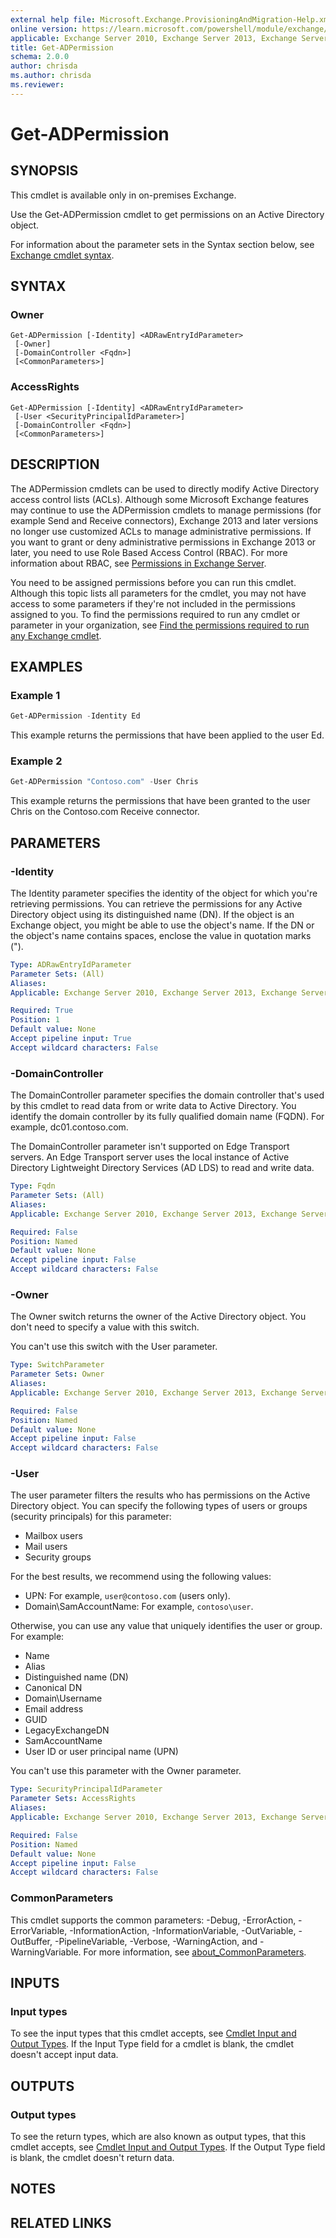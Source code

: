 ```yaml
---
external help file: Microsoft.Exchange.ProvisioningAndMigration-Help.xml
online version: https://learn.microsoft.com/powershell/module/exchange/get-adpermission
applicable: Exchange Server 2010, Exchange Server 2013, Exchange Server 2016, Exchange Server 2019
title: Get-ADPermission
schema: 2.0.0
author: chrisda
ms.author: chrisda
ms.reviewer:
---
```


# Get-ADPermission

## SYNOPSIS
This cmdlet is available only in on-premises Exchange.

Use the Get-ADPermission cmdlet to get permissions on an Active Directory object.

For information about the parameter sets in the Syntax section below, see [Exchange cmdlet syntax](https://learn.microsoft.com/powershell/exchange/exchange-cmdlet-syntax).

## SYNTAX

### Owner
```
Get-ADPermission [-Identity] <ADRawEntryIdParameter>
 [-Owner]
 [-DomainController <Fqdn>]
 [<CommonParameters>]
```

### AccessRights
```
Get-ADPermission [-Identity] <ADRawEntryIdParameter>
 [-User <SecurityPrincipalIdParameter>]
 [-DomainController <Fqdn>]
 [<CommonParameters>]
```

## DESCRIPTION
The ADPermission cmdlets can be used to directly modify Active Directory access control lists (ACLs). Although some Microsoft Exchange features may continue to use the ADPermission cmdlets to manage permissions (for example Send and Receive connectors), Exchange 2013 and later versions no longer use customized ACLs to manage administrative permissions. If you want to grant or deny administrative permissions in Exchange 2013 or later, you need to use Role Based Access Control (RBAC). For more information about RBAC, see [Permissions in Exchange Server](https://learn.microsoft.com/Exchange/permissions/permissions).

You need to be assigned permissions before you can run this cmdlet. Although this topic lists all parameters for the cmdlet, you may not have access to some parameters if they're not included in the permissions assigned to you. To find the permissions required to run any cmdlet or parameter in your organization, see [Find the permissions required to run any Exchange cmdlet](https://learn.microsoft.com/powershell/exchange/find-exchange-cmdlet-permissions).

## EXAMPLES

### Example 1
```powershell
Get-ADPermission -Identity Ed
```

This example returns the permissions that have been applied to the user Ed.

### Example 2
```powershell
Get-ADPermission "Contoso.com" -User Chris
```

This example returns the permissions that have been granted to the user Chris on the Contoso.com Receive connector.

## PARAMETERS

### -Identity
The Identity parameter specifies the identity of the object for which you're retrieving permissions. You can retrieve the permissions for any Active Directory object using its distinguished name (DN). If the object is an Exchange object, you might be able to use the object's name. If the DN or the object's name contains spaces, enclose the value in quotation marks (").

```yaml
Type: ADRawEntryIdParameter
Parameter Sets: (All)
Aliases:
Applicable: Exchange Server 2010, Exchange Server 2013, Exchange Server 2016, Exchange Server 2019

Required: True
Position: 1
Default value: None
Accept pipeline input: True
Accept wildcard characters: False
```

### -DomainController
The DomainController parameter specifies the domain controller that's used by this cmdlet to read data from or write data to Active Directory. You identify the domain controller by its fully qualified domain name (FQDN). For example, dc01.contoso.com.

The DomainController parameter isn't supported on Edge Transport servers. An Edge Transport server uses the local instance of Active Directory Lightweight Directory Services (AD LDS) to read and write data.

```yaml
Type: Fqdn
Parameter Sets: (All)
Aliases:
Applicable: Exchange Server 2010, Exchange Server 2013, Exchange Server 2016, Exchange Server 2019

Required: False
Position: Named
Default value: None
Accept pipeline input: False
Accept wildcard characters: False
```

### -Owner
The Owner switch returns the owner of the Active Directory object. You don't need to specify a value with this switch.

You can't use this switch with the User parameter.

```yaml
Type: SwitchParameter
Parameter Sets: Owner
Aliases:
Applicable: Exchange Server 2010, Exchange Server 2013, Exchange Server 2016, Exchange Server 2019

Required: False
Position: Named
Default value: None
Accept pipeline input: False
Accept wildcard characters: False
```

### -User
The user parameter filters the results who has permissions on the Active Directory object. You can specify the following types of users or groups (security principals) for this parameter:

- Mailbox users
- Mail users
- Security groups

For the best results, we recommend using the following values:

- UPN: For example, `user@contoso.com` (users only).
- Domain\\SamAccountName: For example, `contoso\user`.

Otherwise, you can use any value that uniquely identifies the user or group. For example:

- Name
- Alias
- Distinguished name (DN)
- Canonical DN
- Domain\\Username
- Email address
- GUID
- LegacyExchangeDN
- SamAccountName
- User ID or user principal name (UPN)

You can't use this parameter with the Owner parameter.

```yaml
Type: SecurityPrincipalIdParameter
Parameter Sets: AccessRights
Aliases:
Applicable: Exchange Server 2010, Exchange Server 2013, Exchange Server 2016, Exchange Server 2019

Required: False
Position: Named
Default value: None
Accept pipeline input: False
Accept wildcard characters: False
```

### CommonParameters
This cmdlet supports the common parameters: -Debug, -ErrorAction, -ErrorVariable, -InformationAction, -InformationVariable, -OutVariable, -OutBuffer, -PipelineVariable, -Verbose, -WarningAction, and -WarningVariable. For more information, see [about_CommonParameters](https://go.microsoft.com/fwlink/p/?LinkID=113216).

## INPUTS

### Input types
To see the input types that this cmdlet accepts, see [Cmdlet Input and Output Types](https://go.microsoft.com/fwlink/p/?LinkId=616387). If the Input Type field for a cmdlet is blank, the cmdlet doesn't accept input data.

## OUTPUTS

### Output types
To see the return types, which are also known as output types, that this cmdlet accepts, see [Cmdlet Input and Output Types](https://go.microsoft.com/fwlink/p/?LinkId=616387). If the Output Type field is blank, the cmdlet doesn't return data.

## NOTES

## RELATED LINKS
